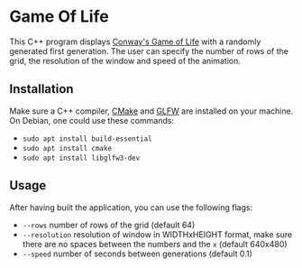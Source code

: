 # Game Of Life

This C++ program displays [Conway's Game of Life](https://en.wikipedia.org/wiki/Conway%27s_Game_of_Life) with a randomly generated first generation. The user can specify the number of rows of the grid, the resolution of the window and speed of the animation.

## Installation

Make sure a C++ compiler, [CMake](https://cmake.org/) and [GLFW](https://www.glfw.org/) are installed on your machine. On Debian, one could use these commands:

- `sudo apt install build-essential`
- `sudo apt install cmake`
- `sudo apt install libglfw3-dev`


## Usage

After having built the application, you can use the following flags:

- `--rows` number of rows of the grid (default 64)
- `--resolution` resolution of window in WIDTHxHEIGHT format, make sure there are no spaces between the numbers and the `x` (default 640x480)
- `--speed` number of seconds between generations (default 0.1)
